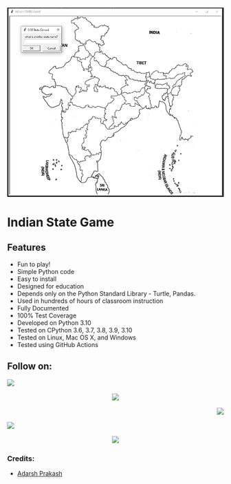 [![](image.png)]()

# Indian State Game


Features
--------

- Fun to play!
- Simple Python code
- Easy to install
- Designed for education
- Depends only on the Python Standard Library - Turtle, Pandas.
- Used in hundreds of hours of classroom instruction
- Fully Documented
- 100% Test Coverage
- Developed on Python 3.10
- Tested on CPython 3.6, 3.7, 3.8, 3.9, 3.10
- Tested on Linux, Mac OS X, and Windows
- Tested using GitHub Actions

 

## Follow on:
<p align="left">
<a href="https://github.com/mikiadarsh25"><img src="https://img.shields.io/badge/GitHub-Follow%20on%20GitHub-inactive.svg?logo=github"></a>
</p>
<p align="center">
<a href="https://twitter.com/mikiadarsh25"><img src="https://img.shields.io/badge/Twitter-Follow%20on%20Twitter-informational.svg?logo=twitter"></a>
</p>
<p align="right">
<a href="https://www.facebook.com/kakashi.hatake078"><img src="https://img.shields.io/badge/Facebook-Follow%20on%20Facebook-blue.svg?logo=facebook"></a>
</p>
<p align="left">
<a href="https://instagram.com/adarsh_mickey"><img src="https://img.shields.io/badge/Instagram-Follow%20on%20Instagram-important.svg?logo=instagram"></a>
</p>
<p align="center">
<a href="https://replit.com/@ADARSHPRAKASH2/Indian-States-Game?v=1"><img src="https://img.shields.io/badge/Replit-Hosted%20on%20Replit-informational.svg?logo=replit"></a>
</p>

### Credits:
* [Adarsh Prakash](https://github.com/mikiadarsh25)
